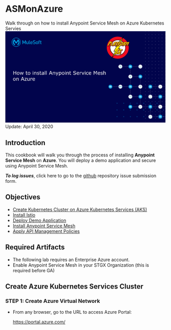 # ASMonAzure
Walk through on how to install Anypoint Service Mesh on Azure Kubernetes Servies
![](images/title.png)  
Update: April 30, 2020

## Introduction

This cookbook will walk you through the process of installing **Anypoint Service Mesh** on **Azure**. You will deploy a demo application and secure using Anypoint Service Mesh.

***To log issues***, click here to go to the [github](https://github.com/mulesoft-consulting/ASMonAzure/issues) repository issue submission form.

## Objectives

- [Create Kubernetes Cluster on Azure Kubernetes Services (AKS)](#installaks)
- [Install Istio](#installistio)
- [Deploy Demo Application](#deploydemo)
- [Install Anypoint Service Mesh](#installasm)
- [Apply API Management Policies](#applypolicy)

## Required Artifacts

- The following lab requires an Enterprise Azure account.
- Enable Anypoint Service Mesh in your STGX Organization (this is required before GA)

<a id="installaks"></a>
## Create Azure Kubernetes Services Cluster

### **STEP 1**: Create Azure Virtual Network

- From any browser, go to the URL to access Azure Portal:

   <https://portal.azure.com/>
